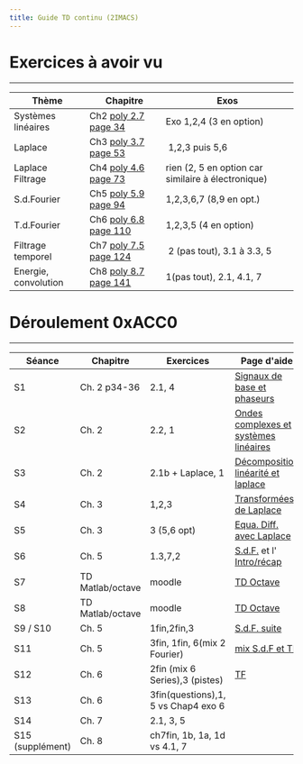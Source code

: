 ```yaml
---
title: Guide TD continu (2IMACS)
---
```


# Exercices à avoir vu
---


Thème | Chapitre | Exos
------|----------|------
Systèmes linéaires | Ch2 [poly 2.7 page 34](https://moodle.insa-toulouse.fr/mod/resource/view.php?id=24741#section.2.7)| Exo 1,2,4 (3 en option)
Laplace |  Ch3 [poly 3.7 page 53](https://moodle.insa-toulouse.fr/mod/resource/view.php?id=24741#section.3.7) | 1,2,3 puis 5,6
Laplace Filtrage |  Ch4 [poly 4.6 page 73](https://moodle.insa-toulouse.fr/mod/resource/view.php?id=24741#section.4.6) | rien (2, 5 en option car similaire à électronique)
S.d.Fourier |  Ch5 [poly 5.9 page 94](https://moodle.insa-toulouse.fr/mod/resource/view.php?id=24741#section.5.9) | 1,2,3,6,7 (8,9 en opt.)
T.d.Fourier |  Ch6 [poly 6.8 page 110](https://moodle.insa-toulouse.fr/mod/resource/view.php?id=24741#section.6.8) | 1,2,3,5 (4 en option)
Filtrage temporel |  Ch7 [poly 7.5 page 124](https://moodle.insa-toulouse.fr/mod/resource/view.php?id=24741#section.7.5) | 2 (pas tout), 3.1 à 3.3, 5
Energie, convolution |  Ch8 [poly 8.7 page 141](https://moodle.insa-toulouse.fr/mod/resource/view.php?id=24741#section.8.7) | 1(pas tout), 2.1, 4.1, 7


# Déroulement 0xACC0
---

Séance | Chapitre | Exercices |   Page d'aide
-------|----------|-----------|-----------------
S1     |  Ch. 2 p34-36   | 2.1, 4 |  [Signaux de base et phaseurs](https://nbviewer.org/github/balaise31/Signal/blob/tds/continu/tds/ch2_s1_signaux_base_et_phaseur.ipynb)
S2     | Ch. 2      | 2.2, 1   |    [Ondes complexes et systèmes linéaires](https://nbviewer.org/github/balaise31/Signal/blob/tds/continu/tds/ch2_s2_linearite_et_rip.ipynb)
S3     | Ch. 2      | 2.1b + Laplace, 1  |    [Décomposition linéarité et laplace](https://nbviewer.org/github/balaise31/Signal/blob/tds/continu/tds/ch2_s3_linearite_et_laplace.ipynb)
S4     | Ch. 3    | 1,2,3  |    [Transformées de Laplace](https://nbviewer.org/github/balaise31/Signal/blob/tds/continu/tds/ch3_s4_laplace.ipynb)
S5     | Ch. 3    | 3 (5,6 opt)  |    [Equa. Diff. avec Laplace](https://nbviewer.org/github/balaise31/Signal/blob/tds/continu/tds/ch3_s5_equa_diff.ipynb)
S6     | Ch. 5    |   1.3,7,2  |    [S.d.F.](ch5_s6_series.ipynb) et l' [Intro/récap](https://nbviewer.org/github/balaise31/Signal/blob/tds/continu/tds/intro_series.ipynb)
S7     | TD Matlab/octave    | moodle  |    [TD Octave](https://nbviewer.org/github/balaise31/Signal/blob/tds/continu/tds/intro_octave.ipynb) 
S8     | TD Matlab/octave    | moodle  |    [TD Octave](https://nbviewer.org/github/balaise31/Signal/blob/tds/continu/tds/intro_octave.ipynb)
S9 / S10    | Ch. 5    |  1fin,2fin,3  | [S.d.F. suite](https://nbviewer.org/github/balaise31/Signal/blob/tds/continu/tds/ch5_s9_series.ipynb)   
S11    | Ch. 5    |  3fin, 1fin, 6(mix 2 Fourier)   |   [mix S.d.F et TF](https://nbviewer.org/github/balaise31/Signal/blob/tds/continu/tds/ch6_mix_series.ipynb) 
S12    | Ch. 6    |  2fin (mix 6 Series),3 (pistes)  |  [TF](https://nbviewer.org/github/balaise31/Signal/blob/tds/continu/tds/ch6_tf.ipynb) 
S13    | Ch. 6    |  3fin(questions),1, 5 vs Chap4 exo 6  |    
S14    | Ch. 7    |  2.1, 3, 5    |    
S15 (supplément)    | Ch. 8    |  ch7fin, 1b, 1a, 1d vs 4.1, 7  |    

